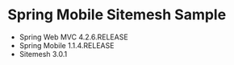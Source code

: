 # Spring Mobile Sitemesh Sample
- Spring Web MVC 4.2.6.RELEASE
- Spring Mobile 1.1.4.RELEASE
- Sitemesh 3.0.1